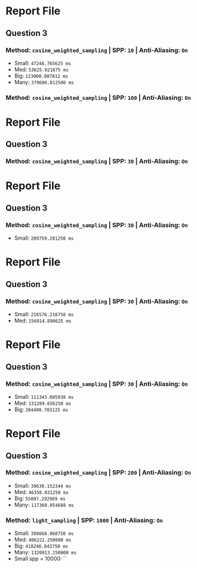# Report File
## Question 3
### Method: `cosine_weighted_sampling` | SPP: `10` | Anti-Aliasing: `On`
- Small:  `47248.765625 ms`
- Med:  `53625.921875 ms`
- Big:  `123000.007812 ms`
- Many:  `379606.812500 ms`
### Method: `cosine_weighted_sampling` | SPP: `100` | Anti-Aliasing: `On`
# Report File
## Question 3
### Method: `cosine_weighted_sampling` | SPP: `30` | Anti-Aliasing: `On`
# Report File
## Question 3
### Method: `cosine_weighted_sampling` | SPP: `30` | Anti-Aliasing: `On`
- Small:  `209759.281250 ms`
# Report File
## Question 3
### Method: `cosine_weighted_sampling` | SPP: `30` | Anti-Aliasing: `On`
- Small:  `216576.218750 ms`
- Med:  `156014.890625 ms`
# Report File
## Question 3
### Method: `cosine_weighted_sampling` | SPP: `30` | Anti-Aliasing: `On`
- Small:  `111343.085938 ms`
- Med:  `131289.656250 ms`
- Big:  `204490.703125 ms`
# Report File
## Question 3
### Method: `cosine_weighted_sampling` | SPP: `200` | Anti-Aliasing: `On`
- Small:  `39630.152344 ms`
- Med:  `46358.031250 ms`
- Big:  `55007.292969 ms`
- Many:  `117360.054688 ms`
### Method: `light_sampling` | SPP: `1000` | Anti-Aliasing: `On`
- Small:  `398668.968750 ms`
- Med:  `406222.250000 ms`
- Big:  `410246.843750 ms`
- Many:  `1320913.250000 ms`
- Small spp = 10000:  ``
